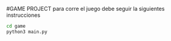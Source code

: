 #GAME PROJECT
para corre el juego debe seguir la siguientes instrucciones


```sh
cd game
python3 main.py
```
